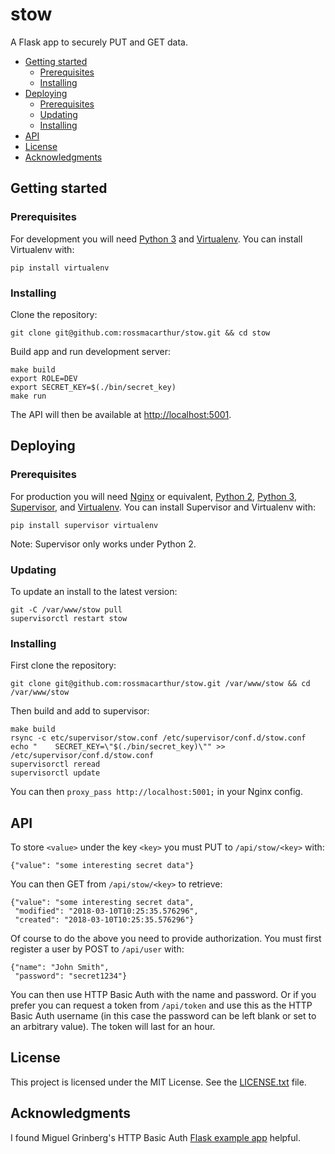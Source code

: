 # stow

A Flask app to securely PUT and GET data.

- [Getting started](#getting-started)
  - [Prerequisites](#prerequisites)
  - [Installing](#installing)
- [Deploying](#deploying)
  - [Prerequisites](#prerequisites-1)
  - [Updating](#updating)
  - [Installing](#installing-1)
- [API](#api)
- [License](#License)
- [Acknowledgments](#acknowledgments)

## Getting started

### Prerequisites

For development you will need [Python 3](https://www.python.org/downloads/) and [Virtualenv](https://pypi.python.org/pypi/virtualenv). You can install Virtualenv with:
```
pip install virtualenv
```

### Installing

Clone the repository:
```
git clone git@github.com:rossmacarthur/stow.git && cd stow
```

Build app and run development server:
```
make build
export ROLE=DEV
export SECRET_KEY=$(./bin/secret_key)
make run
```

The API will then be available at [http://localhost:5001](http://localhost:5001).

## Deploying

### Prerequisites

For production you will need [Nginx](https://www.nginx.com/) or equivalent, [Python 2](https://www.python.org/downloads/), [Python 3](https://www.python.org/downloads/), [Supervisor](https://pypi.python.org/pypi/supervisor), and [Virtualenv](https://pypi.python.org/pypi/virtualenv). You can install Supervisor and Virtualenv with:
```
pip install supervisor virtualenv
```

Note: Supervisor only works under Python 2.

### Updating

To update an install to the latest version:
```
git -C /var/www/stow pull
supervisorctl restart stow
```

### Installing

First clone the repository:
```
git clone git@github.com:rossmacarthur/stow.git /var/www/stow && cd /var/www/stow
```

Then build and add to supervisor:
```
make build
rsync -c etc/supervisor/stow.conf /etc/supervisor/conf.d/stow.conf
echo "    SECRET_KEY=\"$(./bin/secret_key)\"" >> /etc/supervisor/conf.d/stow.conf
supervisorctl reread
supervisorctl update
```

You can then `proxy_pass http://localhost:5001;` in your Nginx config.

## API

To store `<value>` under the key `<key>` you must PUT to `/api/stow/<key>` with:
```
{"value": "some interesting secret data"}
```

You can then GET from `/api/stow/<key>` to retrieve:
```
{"value": "some interesting secret data",
 "modified": "2018-03-10T10:25:35.576296",
 "created": "2018-03-10T10:25:35.576296"}
```

Of course to do the above you need to provide authorization. You must first register a user by POST to `/api/user` with:
```
{"name": "John Smith",
 "password": "secret1234"}
```

You can then use HTTP Basic Auth with the name and password. Or if you prefer you can request a token from `/api/token` and use this as the HTTP Basic Auth username (in this case the password can be left blank or set to an arbitrary value). The token will last for an hour.

## License

This project is licensed under the MIT License. See the [LICENSE.txt](LICENSE.txt) file.

## Acknowledgments

I found Miguel Grinberg's HTTP Basic Auth [Flask example app](https://github.com/miguelgrinberg/REST-auth) helpful.
